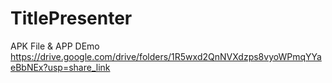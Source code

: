# TitlePresenter
APK File & APP DEmo
https://drive.google.com/drive/folders/1R5wxd2QnNVXdzps8vyoWPmqYYaeBbNEx?usp=share_link
